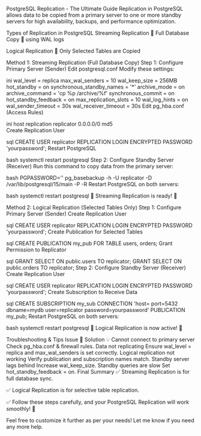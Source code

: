 PostgreSQL Replication - The Ultimate Guide
Replication in PostgreSQL allows data to be copied from a primary server to one or more standby servers for high availability, backups, and performance optimization.

Types of Replication in PostgreSQL
Streaming Replication 📡
Full Database Copy 🔁 using WAL logs

Logical Replication 🧠
Only Selected Tables are Copied

Method 1: Streaming Replication (Full Database Copy)
Step 1: Configure Primary Server (Sender)
Edit postgresql.conf Modify these settings:

ini
wal_level = replica
max_wal_senders = 10
wal_keep_size = 256MB
hot_standby = on
synchronous_standby_names = '*'
archive_mode = on
archive_command = 'cp %p /archive/%f'
synchronous_commit = on
hot_standby_feedback = on
max_replication_slots = 10
wal_log_hints = on
wal_sender_timeout = 30s
wal_receiver_timeout = 30s
Edit pg_hba.conf (Access Rules)

ini
host    replication    replicator    0.0.0.0/0    md5     
Create Replication User

sql
CREATE USER replicator REPLICATION LOGIN ENCRYPTED PASSWORD 'yourpassword';
Restart PostgreSQL

bash
systemctl restart postgresql
Step 2: Configure Standby Server (Receiver)
Run this command to copy data from the primary server:

bash
PGPASSWORD='<password>' pg_basebackup -h <Primary-IP> -U replicator -D /var/lib/postgresql/15/main -P -R
Restart PostgreSQL on both servers:

bash
systemctl restart postgresql
🎉 Streaming Replication is ready! 🚀

Method 2: Logical Replication (Selected Tables Only)
Step 1: Configure Primary Server (Sender)
Create Replication User

sql
CREATE USER replicator REPLICATION LOGIN ENCRYPTED PASSWORD 'yourpassword';
Create Publication for Selected Tables

sql
CREATE PUBLICATION my_pub FOR TABLE users, orders;
Grant Permission to Replicator

sql
GRANT SELECT ON public.users TO replicator;
GRANT SELECT ON public.orders TO replicator;
Step 2: Configure Standby Server (Receiver)
Create Replication User

sql
CREATE USER replicator REPLICATION LOGIN ENCRYPTED PASSWORD 'yourpassword';
Create Subscription to Receive Data

sql
CREATE SUBSCRIPTION my_sub
CONNECTION 'host=<Primary-IP> port=5432 dbname=mydb user=replicator password=yourpassword'
PUBLICATION my_pub;
Restart PostgreSQL on both servers:

bash
systemctl restart postgresql
🎉 Logical Replication is now active! 🚀

Troubleshooting & Tips
Issue 🤔	Solution 💡
Cannot connect to primary server	Check pg_hba.conf & firewall rules.
Data not replicating	Ensure wal_level = replica and max_wal_senders is set correctly.
Logical replication not working	Verify publication and subscription names match.
Standby server lags behind	Increase wal_keep_size.
Standby queries are slow	Set hot_standby_feedback = on.
Final Summary
✅ Streaming Replication is for full database sync.

✅ Logical Replication is for selective table replication.

✅ Follow these steps carefully, and your PostgreSQL Replication will work smoothly! 🚀

Feel free to customize it further as per your needs! Let me know if you need any more help.

